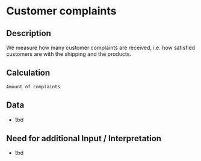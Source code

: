# Customer complaints

## Description
We measure how many customer complaints are received, i.e. how satisfied customers are with the shipping and the products.

## Calculation
`Amount of complaints`

## Data
* tbd

## Need for additional Input / Interpretation
* tbd
